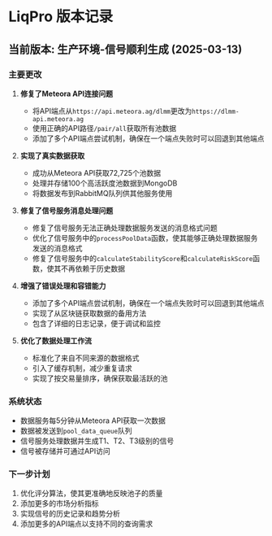 # LiqPro 版本记录

## 当前版本: 生产环境-信号顺利生成 (2025-03-13)

### 主要更改
1. **修复了Meteora API连接问题**
   - 将API端点从`https://api.meteora.ag/dlmm`更改为`https://dlmm-api.meteora.ag`
   - 使用正确的API路径`/pair/all`获取所有池数据
   - 添加了多个API端点尝试机制，确保在一个端点失败时可以回退到其他端点

2. **实现了真实数据获取**
   - 成功从Meteora API获取72,725个池数据
   - 处理并存储100个高活跃度池数据到MongoDB
   - 将数据发布到RabbitMQ队列供其他服务使用

3. **修复了信号服务消息处理问题**
   - 修复了信号服务无法正确处理数据服务发送的消息格式问题
   - 优化了信号服务中的`processPoolData`函数，使其能够正确处理数据服务发送的消息格式
   - 修复了信号服务中的`calculateStabilityScore`和`calculateRiskScore`函数，使其不再依赖于历史数据

4. **增强了错误处理和容错能力**
   - 添加了多个API端点尝试机制，确保在一个端点失败时可以回退到其他端点
   - 实现了从区块链获取数据的备用方法
   - 包含了详细的日志记录，便于调试和监控

5. **优化了数据处理工作流**
   - 标准化了来自不同来源的数据格式
   - 引入了缓存机制，减少重复请求
   - 实现了按交易量排序，确保获取最活跃的池

### 系统状态
- 数据服务每5分钟从Meteora API获取一次数据
- 数据被发送到`pool_data_queue`队列
- 信号服务处理数据并生成T1、T2、T3级别的信号
- 信号被存储并可通过API访问

### 下一步计划
1. 优化评分算法，使其更准确地反映池子的质量
2. 添加更多的市场分析指标
3. 实现信号的历史记录和趋势分析
4. 添加更多的API端点以支持不同的查询需求 